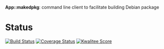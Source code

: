 **App::makedpkg**: command line client to facilitate building Debian package

# Status

[![Build
Status](https://travis-ci.org/nichtich/App-makedpkg.png)](https://travis-ci.org/nichtich/App-makedpkg)
[![Coverage Status](https://coveralls.io/repos/nichtich/App-makedpkg/badge.png)](https://coveralls.io/r/nichtich/App-makedpkg)
[![Kwalitee Score](http://cpants.cpanauthors.org/dist/App-makedpkg.png)](http://cpants.cpanauthors.org/dist/App-makedpkg)
